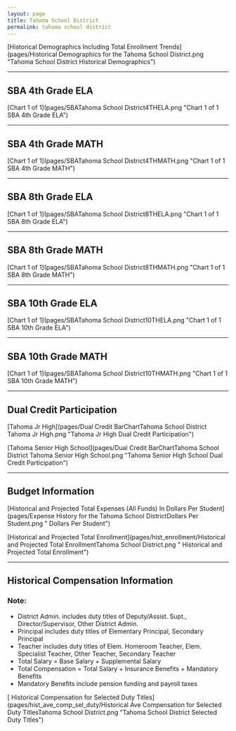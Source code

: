 ```yaml
---
layout: page
title: Tahoma School District
permalink: tahoma school district
---
```



[Historical Demographics Including Total Enrollment Trends](pages/Historical Demographics for the Tahoma School District.png "Tahoma School District Historical Demographics")

___

## SBA 4th Grade ELA

[Chart 1 of 1](pages/SBATahoma School District4THELA.png "Chart 1 of 1 SBA 4th Grade ELA")


___

## SBA 4th Grade MATH

[Chart 1 of 1](pages/SBATahoma School District4THMATH.png "Chart 1 of 1 SBA 4th Grade MATH")


___

## SBA 8th Grade ELA

[Chart 1 of 1](pages/SBATahoma School District8THELA.png "Chart 1 of 1 SBA 8th Grade ELA")


___

## SBA 8th Grade MATH

[Chart 1 of 1](pages/SBATahoma School District8THMATH.png "Chart 1 of 1 SBA 8th Grade MATH")


___

## SBA 10th Grade ELA

[Chart 1 of 1](pages/SBATahoma School District10THELA.png "Chart 1 of 1 SBA 10th Grade ELA")


___

## SBA 10th Grade MATH

[Chart 1 of 1](pages/SBATahoma School District10THMATH.png "Chart 1 of 1 SBA 10th Grade MATH")


___

## Dual Credit Participation

[Tahoma Jr High](pages/Dual Credit BarChartTahoma School District Tahoma Jr High.png "Tahoma Jr High Dual Credit Participation")

[Tahoma Senior High School](pages/Dual Credit BarChartTahoma School District Tahoma Senior High School.png "Tahoma Senior High School Dual Credit Participation")


___

## Budget Information

[Historical and Projected Total Expenses (All Funds) In Dollars Per Student](pages/Expense History for the Tahoma School DistrictDollars Per Student.png " Dollars Per Student")

[Historical and Projected Total Enrollment](pages/hist_enrollment/Historical and Projected Total EnrollmentTahoma School District.png " Historical and Projected Total Enrollment")


___

## Historical Compensation Information
### Note:
- District Admin. includes duty titles of Deputy/Assist. Supt., Director/Supervisor, Other District Admin.
- Principal includes duty titles of Elementary Principal, Secondary Principal
- Teacher includes duty titles of Elem. Homeroom Teacher, Elem. Specialist Teacher, Other Teacher, Secondary Teacher
- Total Salary = Base Salary + Supplemental Salary
- Total Compensation = Total Salary + Insurance Benefits + Mandatory Benefits
- Mandatory Benefits include pension funding and payroll taxes

[ Historical Compensation for Selected Duty Titles](pages/hist_ave_comp_sel_duty/Historical Ave Compensation for Selected Duty TitlesTahoma School District.png "Tahoma School District Selected Duty Titles")

